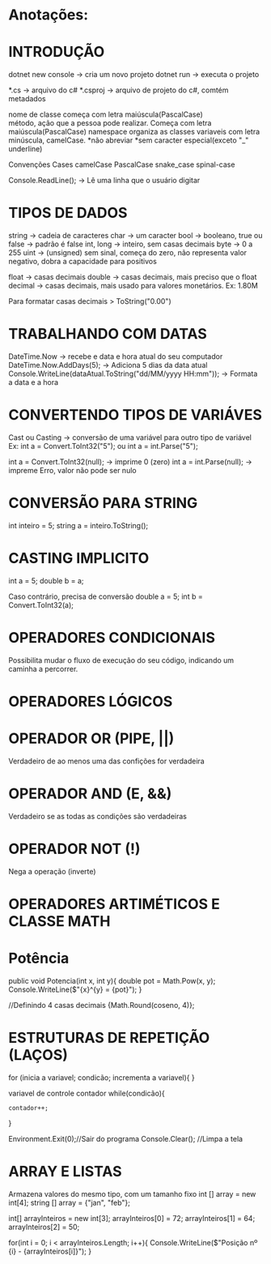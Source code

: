 # Anotações:

# INTRODUÇÃO

dotnet new console -> cria um novo projeto
dotnet run -> executa o projeto

*.cs -> arquivo do c#
*.csproj -> arquivo de projeto do c#, comtém metadados

nome de classe começa com letra maiúscula(PascalCase)	
método, ação que a pessoa pode realizar. Começa com letra maiúscula(PascalCase)
namespace organiza as classes
variaveis com letra minúscula, camelCase.
	*não abreviar
	*sem caracter especial(exceto "_" underline)


Convenções Cases
camelCase
PascalCase
snake_case
spinal-case


Console.ReadLine(); -> Lê uma linha que o usuário digitar

# TIPOS DE DADOS

string -> cadeia de caracteres
char -> um caracter
bool -> booleano, true ou false -> padrão é false
int, long -> inteiro, sem casas decimais
byte -> 0 a 255
uint -> (unsigned) sem sinal, começa do zero, não representa valor negativo, dobra a capacidade para positivos

float -> casas decimais
double -> casas decimais, mais preciso que o float
decimal -> casas decimais, mais usado para valores monetários. Ex: 1.80M

Para formatar casas decimais > ToString("0.00")

# TRABALHANDO COM DATAS
DateTime.Now -> recebe e data e hora atual do seu computador
DateTime.Now.AddDays(5); -> Adiciona 5 dias da data atual
Console.WriteLine(dataAtual.ToString("dd/MM/yyyy HH:mm")); -> Formata a data e a hora


# CONVERTENDO TIPOS DE VARIÁVES
Cast ou Casting -> conversão de uma variável para outro tipo de variável
Ex:
int a = Convert.ToInt32("5"); ou int a = int.Parse("5");

int a = Convert.ToInt32(null); -> imprime 0 (zero)
int a = int.Parse(null); -> impreme Erro, valor não pode ser nulo


# CONVERSÃO PARA STRING
int inteiro = 5;
string a = inteiro.ToString();

# CASTING IMPLICITO
int a = 5;
double b = a;


Caso contrário, precisa de conversão
double a = 5;
int b = Convert.ToInt32(a);

# OPERADORES CONDICIONAIS
Possibilita mudar o fluxo de execução do seu código, indicando um caminha a percorrer.

# OPERADORES LÓGICOS
# OPERADOR OR (PIPE, ||)
Verdadeiro de ao menos uma das confições for verdadeira

# OPERADOR AND (E, &&)
Verdadeiro se as todas as condições são verdadeiras

# OPERADOR NOT (!) 
Nega a operação (inverte)

# OPERADORES ARTIMÉTICOS E CLASSE MATH
# Potência
public void Potencia(int x, int y){
            double pot = Math.Pow(x, y);
            Console.WriteLine($"{x}^{y} = {pot}");
        }

//Definindo 4 casas decimais
{Math.Round(coseno, 4)};

# ESTRUTURAS DE REPETIÇÃO (LAÇOS)
for (inicia a variavel; condicão; incrementa a variavel){
}

variavel de controle
contador
while(condicão){

	contador++;
}

Environment.Exit(0);//Sair do programa
Console.Clear(); //Limpa a tela

# ARRAY E LISTAS
Armazena valores do mesmo tipo, com um tamanho fixo
int [] array = new int[4];
string [] array = {"jan", "feb"};

int[] arrayInteiros = new int[3];
arrayInteiros[0] = 72;
arrayInteiros[1] = 64;
arrayInteiros[2] = 50;

for(int i = 0; i < arrayInteiros.Length; i++){
    Console.WriteLine($"Posição nº {i} - {arrayInteiros[i]}");
}
